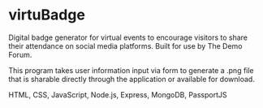 # virtuBadge
Digital badge generator for virtual events to encourage visitors to share their attendance on social media platforms. Built for use by The Demo Forum.

This program takes user information input via form to generate a .png file that is sharable directly through the application or available for download.


HTML, CSS, JavaScript, Node.js, Express, MongoDB, PassportJS
